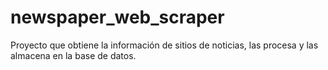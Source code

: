 # newspaper_web_scraper


Proyecto que obtiene la información de sitios de noticias, las procesa y las almacena en la base de datos.

